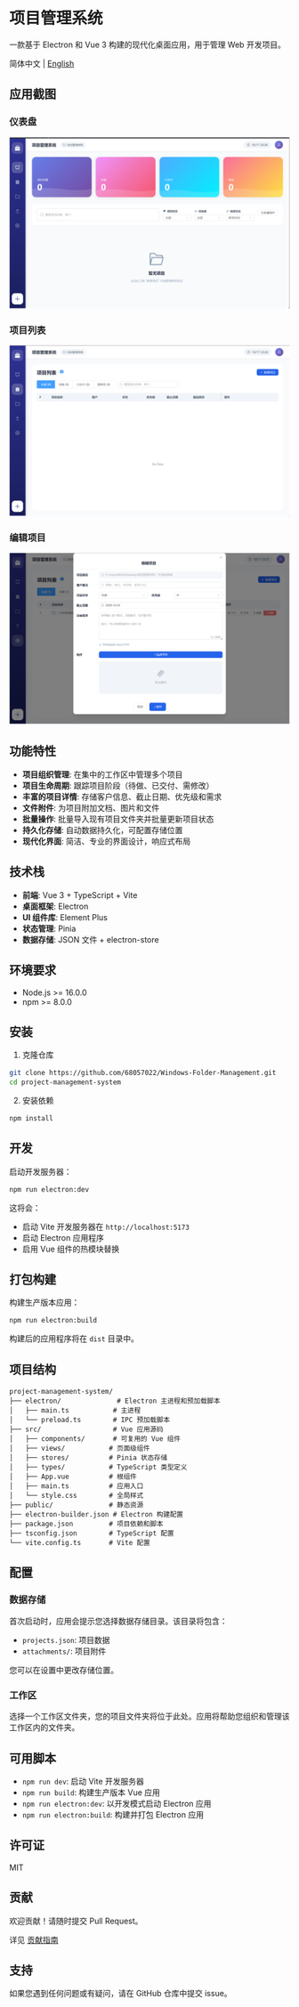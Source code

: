 # 项目管理系统

一款基于 Electron 和 Vue 3 构建的现代化桌面应用，用于管理 Web 开发项目。

简体中文 | [English](./README_EN.md)

## 应用截图

### 仪表盘
![仪表盘](https://raw.githubusercontent.com/68057022/Windows-Folder-Management/main/screenshots/01-dashboard.png)

### 项目列表
![项目列表](https://raw.githubusercontent.com/68057022/Windows-Folder-Management/main/screenshots/02-project-list.png)

### 编辑项目
![编辑项目](https://raw.githubusercontent.com/68057022/Windows-Folder-Management/main/screenshots/03-edit-project.png)

## 功能特性

- **项目组织管理**: 在集中的工作区中管理多个项目
- **项目生命周期**: 跟踪项目阶段（待做、已交付、需修改）
- **丰富的项目详情**: 存储客户信息、截止日期、优先级和需求
- **文件附件**: 为项目附加文档、图片和文件
- **批量操作**: 批量导入现有项目文件夹并批量更新项目状态
- **持久化存储**: 自动数据持久化，可配置存储位置
- **现代化界面**: 简洁、专业的界面设计，响应式布局

## 技术栈

- **前端**: Vue 3 + TypeScript + Vite
- **桌面框架**: Electron
- **UI 组件库**: Element Plus
- **状态管理**: Pinia
- **数据存储**: JSON 文件 + electron-store

## 环境要求

- Node.js >= 16.0.0
- npm >= 8.0.0

## 安装

1. 克隆仓库
```bash
git clone https://github.com/68057022/Windows-Folder-Management.git
cd project-management-system
```

2. 安装依赖
```bash
npm install
```

## 开发

启动开发服务器：

```bash
npm run electron:dev
```

这将会：
- 启动 Vite 开发服务器在 `http://localhost:5173`
- 启动 Electron 应用程序
- 启用 Vue 组件的热模块替换

## 打包构建

构建生产版本应用：

```bash
npm run electron:build
```

构建后的应用程序将在 `dist` 目录中。

## 项目结构

```
project-management-system/
├── electron/              # Electron 主进程和预加载脚本
│   ├── main.ts           # 主进程
│   └── preload.ts        # IPC 预加载脚本
├── src/                  # Vue 应用源码
│   ├── components/       # 可复用的 Vue 组件
│   ├── views/           # 页面级组件
│   ├── stores/          # Pinia 状态存储
│   ├── types/           # TypeScript 类型定义
│   ├── App.vue          # 根组件
│   ├── main.ts          # 应用入口
│   └── style.css        # 全局样式
├── public/              # 静态资源
├── electron-builder.json # Electron 构建配置
├── package.json         # 项目依赖和脚本
├── tsconfig.json        # TypeScript 配置
└── vite.config.ts       # Vite 配置
```

## 配置

### 数据存储

首次启动时，应用会提示您选择数据存储目录。该目录将包含：
- `projects.json`: 项目数据
- `attachments/`: 项目附件

您可以在设置中更改存储位置。

### 工作区

选择一个工作区文件夹，您的项目文件夹将位于此处。应用将帮助您组织和管理该工作区内的文件夹。


## 可用脚本

- `npm run dev`: 启动 Vite 开发服务器
- `npm run build`: 构建生产版本 Vue 应用
- `npm run electron:dev`: 以开发模式启动 Electron 应用
- `npm run electron:build`: 构建并打包 Electron 应用

## 许可证

MIT

## 贡献

欢迎贡献！请随时提交 Pull Request。

详见 [贡献指南](./CONTRIBUTING_CN.md)

## 支持

如果您遇到任何问题或有疑问，请在 GitHub 仓库中提交 issue。

